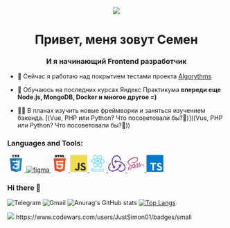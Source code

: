 <div id="header" align="center">
  <img src="https://media.giphy.com/media/qgQUggAC3Pfv687qPC/giphy.gif" width="350"/>
</div>

<h1 align="center">Привет, меня зовут Семен</h1>
<h3 align="center">И я начинающий Frontend разработчик</h3>

- 🔭 Сейчас я работаю над покрытием тестами проекта [Algorythms](https://github.com/JustSimon01/algososh)

- 🌱 Обучаюсь на последних курсах Яндекс Практикума **впереди еще Node.js, MongoDB, Docker и многое другое =)**

- 👨‍💻 В планах изучить новые фреймворки и заняться изучением бэкенда. [(Vue, PHP или Python? Что посоветовали бы?🤔)]((Vue, PHP или Python? Что посоветовали бы?🤔))

<h3 align="left">Languages and Tools:</h3>
<p align="left"> <a href="https://www.w3schools.com/css/" target="_blank" rel="noreferrer"> <img src="https://raw.githubusercontent.com/devicons/devicon/master/icons/css3/css3-original-wordmark.svg" alt="css3" width="40" height="40"/> </a> <a href="https://www.figma.com/" target="_blank" rel="noreferrer"> <img src="https://www.vectorlogo.zone/logos/figma/figma-icon.svg" alt="figma" width="40" height="40"/> </a> <a href="https://www.w3.org/html/" target="_blank" rel="noreferrer"> <img src="https://raw.githubusercontent.com/devicons/devicon/master/icons/html5/html5-original-wordmark.svg" alt="html5" width="40" height="40"/> </a> <a href="https://developer.mozilla.org/en-US/docs/Web/JavaScript" target="_blank" rel="noreferrer"> <img src="https://raw.githubusercontent.com/devicons/devicon/master/icons/javascript/javascript-original.svg" alt="javascript" width="40" height="40"/> </a> <a href="https://reactjs.org/" target="_blank" rel="noreferrer"> <img src="https://raw.githubusercontent.com/devicons/devicon/master/icons/react/react-original-wordmark.svg" alt="react" width="40" height="40"/> </a> <a href="https://redux.js.org" target="_blank" rel="noreferrer"> <img src="https://raw.githubusercontent.com/devicons/devicon/master/icons/redux/redux-original.svg" alt="redux" width="40" height="40"/> </a> <a href="https://sass-lang.com" target="_blank" rel="noreferrer"> <img src="https://raw.githubusercontent.com/devicons/devicon/master/icons/sass/sass-original.svg" alt="sass" width="40" height="40"/> </a> <a href="https://www.typescriptlang.org/" target="_blank" rel="noreferrer"> <img src="https://raw.githubusercontent.com/devicons/devicon/master/icons/typescript/typescript-original.svg" alt="typescript" width="40" height="40"/> </a> </p>


### Hi there 👋
![Telegram](https://img.shields.io/badge/Telegram-2CA5E0?style=for-the-badge&logo=telegram&logoColor=white)
![Gmail](https://img.shields.io/badge/Gmail-D14836?style=for-the-badge&logo=gmail&logoColor=white)
![Anurag's GitHub stats](https://github-readme-stats.vercel.app/api?username=JustSimon01&show_icons=true&theme=default)
[![Top Langs](https://github-readme-stats.vercel.app/api/top-langs/?username=JustSimon01&layout=compact)](https://github.com/anuraghazra/github-readme-stats)

<img src="https://www.codewars.com/users/JustSimon01/badges/small"/>
https://www.codewars.com/users/JustSimon01/badges/small

<!--
**JustSimon01/JustSimon01** is a ✨ _special_ ✨ repository because its `README.md` (this file) appears on your GitHub profile.

Here are some ideas to get you started:

- 🔭 I’m currently working on ...
- 🌱 I’m currently learning ...
- 👯 I’m looking to collaborate on ...
- 🤔 I’m looking for help with ...
- 💬 Ask me about ...
- 📫 How to reach me: ...
- 😄 Pronouns: ...
- ⚡ Fun fact: ...
-->
